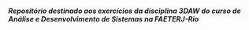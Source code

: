 ##### Repositório destinado aos exercícios da disciplina 3DAW do curso de Análise e Desenvolvimento de Sistemas na FAETERJ-Rio

